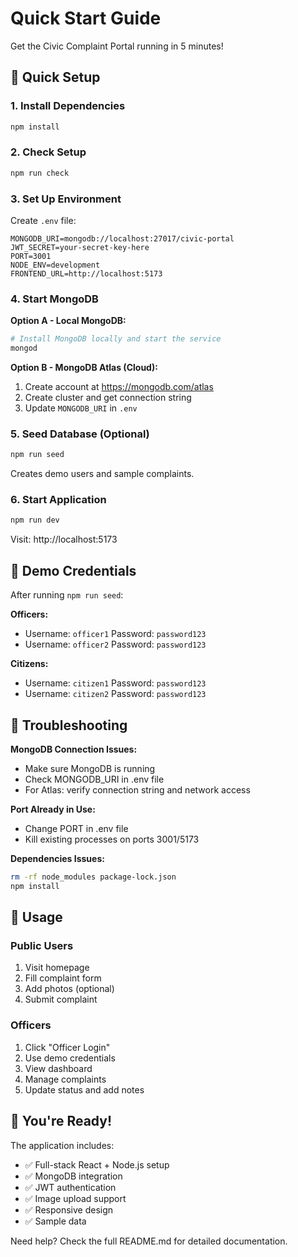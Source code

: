 # Quick Start Guide

Get the Civic Complaint Portal running in 5 minutes!

## 🚀 Quick Setup

### 1. Install Dependencies
```bash
npm install
```

### 2. Check Setup
```bash
npm run check
```

### 3. Set Up Environment
Create `.env` file:
```env
MONGODB_URI=mongodb://localhost:27017/civic-portal
JWT_SECRET=your-secret-key-here
PORT=3001
NODE_ENV=development
FRONTEND_URL=http://localhost:5173
```

### 4. Start MongoDB
**Option A - Local MongoDB:**
```bash
# Install MongoDB locally and start the service
mongod
```

**Option B - MongoDB Atlas (Cloud):**
1. Create account at https://mongodb.com/atlas
2. Create cluster and get connection string
3. Update `MONGODB_URI` in `.env`

### 5. Seed Database (Optional)
```bash
npm run seed
```
Creates demo users and sample complaints.

### 6. Start Application
```bash
npm run dev
```

Visit: http://localhost:5173

## 🎯 Demo Credentials

After running `npm run seed`:

**Officers:**
- Username: `officer1` Password: `password123`
- Username: `officer2` Password: `password123`

**Citizens:**
- Username: `citizen1` Password: `password123`
- Username: `citizen2` Password: `password123`

## 🔧 Troubleshooting

**MongoDB Connection Issues:**
- Make sure MongoDB is running
- Check MONGODB_URI in .env file
- For Atlas: verify connection string and network access

**Port Already in Use:**
- Change PORT in .env file
- Kill existing processes on ports 3001/5173

**Dependencies Issues:**
```bash
rm -rf node_modules package-lock.json
npm install
```

## 📱 Usage

### Public Users
1. Visit homepage
2. Fill complaint form
3. Add photos (optional)
4. Submit complaint

### Officers
1. Click "Officer Login"
2. Use demo credentials
3. View dashboard
4. Manage complaints
5. Update status and add notes

## 🎉 You're Ready!

The application includes:
- ✅ Full-stack React + Node.js setup
- ✅ MongoDB integration
- ✅ JWT authentication
- ✅ Image upload support
- ✅ Responsive design
- ✅ Sample data

Need help? Check the full README.md for detailed documentation.